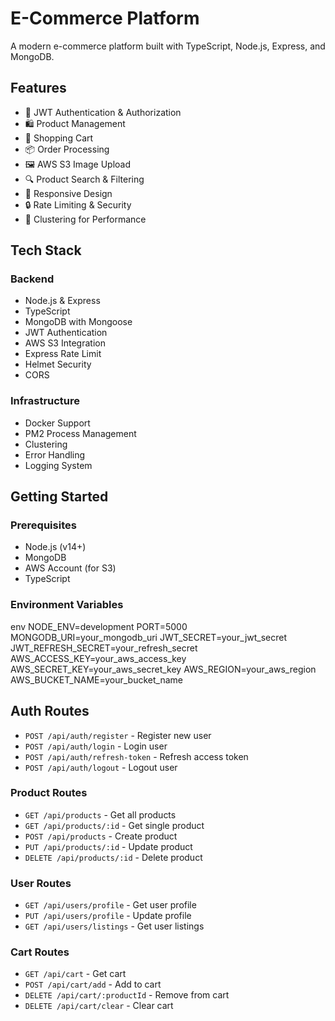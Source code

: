 # E-Commerce Platform

A modern e-commerce platform built with TypeScript, Node.js, Express, and MongoDB.

## Features

- 🔐 JWT Authentication & Authorization
- 🛍️ Product Management
- 🛒 Shopping Cart
- 📦 Order Processing
- 🖼️ AWS S3 Image Upload
- 🔍 Product Search & Filtering
- 📱 Responsive Design
- 🔒 Rate Limiting & Security
- 🚀 Clustering for Performance

## Tech Stack

### Backend

- Node.js & Express
- TypeScript
- MongoDB with Mongoose
- JWT Authentication
- AWS S3 Integration
- Express Rate Limit
- Helmet Security
- CORS

### Infrastructure

- Docker Support
- PM2 Process Management
- Clustering
- Error Handling
- Logging System

## Getting Started

### Prerequisites

- Node.js (v14+)
- MongoDB
- AWS Account (for S3)
- TypeScript

### Environment Variables

env
NODE_ENV=development
PORT=5000
MONGODB_URI=your_mongodb_uri
JWT_SECRET=your_jwt_secret
JWT_REFRESH_SECRET=your_refresh_secret
AWS_ACCESS_KEY=your_aws_access_key
AWS_SECRET_KEY=your_aws_secret_key
AWS_REGION=your_aws_region
AWS_BUCKET_NAME=your_bucket_name

## Auth Routes

- `POST /api/auth/register` - Register new user
- `POST /api/auth/login` - Login user
- `POST /api/auth/refresh-token` - Refresh access token
- `POST /api/auth/logout` - Logout user

### Product Routes

- `GET /api/products` - Get all products
- `GET /api/products/:id` - Get single product
- `POST /api/products` - Create product
- `PUT /api/products/:id` - Update product
- `DELETE /api/products/:id` - Delete product

### User Routes

- `GET /api/users/profile` - Get user profile
- `PUT /api/users/profile` - Update profile
- `GET /api/users/listings` - Get user listings

### Cart Routes

- `GET /api/cart` - Get cart
- `POST /api/cart/add` - Add to cart
- `DELETE /api/cart/:productId` - Remove from cart
- `DELETE /api/cart/clear` - Clear cart
